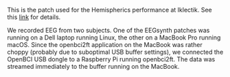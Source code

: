 This is the patch used for the Hemispherics performance at Iklectik.
See this [link](http://www.eegsynth.org/?p=1432) for details.

We recorded EEG from two subjects. One of the EEGsynth patches was running on a
Dell laptop running Linux, the other on a MacBook Pro running macOS. Since the
openbci2ft application on the MacBook was rather choppy (probably due to
suboptimal USB buffer settings), we connected the OpenBCI USB dongle to a
Raspberry Pi running openbci2ft. The data was streamed immediately to the
buffer running on the MacBook.
